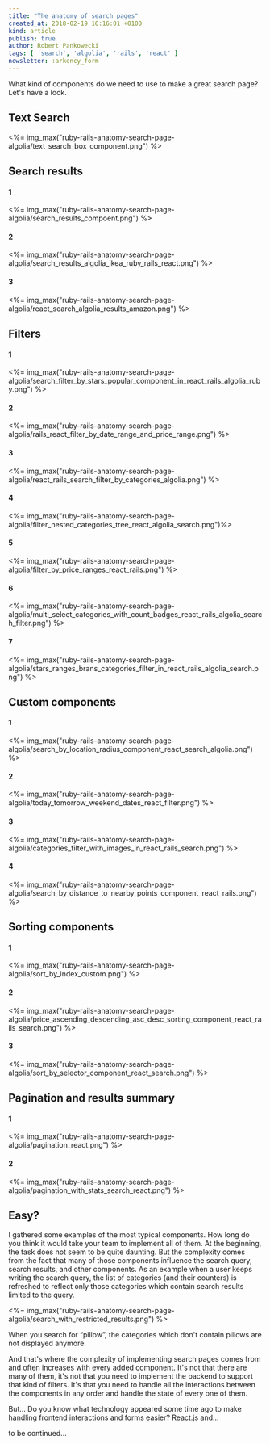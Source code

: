 ```yaml
---
title: "The anatomy of search pages"
created_at: 2018-02-19 16:16:01 +0100
kind: article
publish: true
author: Robert Pankowecki
tags: [ 'search', 'algolia', 'rails', 'react' ]
newsletter: :arkency_form
---
```


What kind of components do we need to use to make a great search page? Let's have a look.

<!-- more -->

## Text Search

<%= img_max("ruby-rails-anatomy-search-page-algolia/text_search_box_component.png") %>

## Search results

#### 1

<%= img_max("ruby-rails-anatomy-search-page-algolia/search_results_compoent.png") %>

#### 2

<%= img_max("ruby-rails-anatomy-search-page-algolia/search_results_algolia_ikea_ruby_rails_react.png") %>

#### 3

<%= img_max("ruby-rails-anatomy-search-page-algolia/react_search_algolia_results_amazon.png") %>

## Filters

#### 1

<%= img_max("ruby-rails-anatomy-search-page-algolia/search_filter_by_stars_popular_component_in_react_rails_algolia_ruby.png") %>

#### 2

<%= img_max("ruby-rails-anatomy-search-page-algolia/rails_react_filter_by_date_range_and_price_range.png") %>

#### 3

<%= img_max("ruby-rails-anatomy-search-page-algolia/react_rails_search_filter_by_categories_algolia.png") %>

#### 4

<%= img_max("ruby-rails-anatomy-search-page-algolia/filter_nested_categories_tree_react_algolia_search.png")%>

#### 5

<%= img_max("ruby-rails-anatomy-search-page-algolia/filter_by_price_ranges_react_rails.png") %>

#### 6

<%= img_max("ruby-rails-anatomy-search-page-algolia/multi_select_categories_with_count_badges_react_rails_algolia_search_filter.png") %>

#### 7

<%= img_max("ruby-rails-anatomy-search-page-algolia/stars_ranges_brans_categories_filter_in_react_rails_algolia_search.png") %>

## Custom components

#### 1

<%= img_max("ruby-rails-anatomy-search-page-algolia/search_by_location_radius_component_react_search_algolia.png") %>

#### 2

<%= img_max("ruby-rails-anatomy-search-page-algolia/today_tomorrow_weekend_dates_react_filter.png") %>

#### 3

<%= img_max("ruby-rails-anatomy-search-page-algolia/categories_filter_with_images_in_react_rails_search.png") %>

#### 4

<%= img_max("ruby-rails-anatomy-search-page-algolia/search_by_distance_to_nearby_points_component_react_rails.png") %>

## Sorting components

#### 1

<%= img_max("ruby-rails-anatomy-search-page-algolia/sort_by_index_custom.png") %>

#### 2

<%= img_max("ruby-rails-anatomy-search-page-algolia/price_ascending_descending_asc_desc_sorting_component_react_rails_search.png") %>

#### 3

<%= img_max("ruby-rails-anatomy-search-page-algolia/sort_by_selector_component_react_search.png") %>

## Pagination and results summary

#### 1

<%= img_max("ruby-rails-anatomy-search-page-algolia/pagination_react.png") %>

#### 2

<%= img_max("ruby-rails-anatomy-search-page-algolia/pagination_with_stats_search_react.png") %>

## Easy?

I gathered some examples of the most typical components. How long do you think it would take your team to implement all of them. At the beginning, the task does not seem to be quite daunting. But the complexity comes from the fact that many of those components influence the search query, search results, and other components. As an example when a user keeps writing the search query, the list of categories (and their counters) is refreshed to reflect only those categories which contain search results limited to the query.

<%= img_max("ruby-rails-anatomy-search-page-algolia/search_with_restricted_results.png") %>

When you search for “pillow”, the categories which don't contain pillows are not displayed anymore.

And that's where the complexity of implementing search pages comes from and often increases with every added component. It's not that there are many of them, it's not that you need to implement the backend to support that kind of filters. It's that you need to handle all the interactions between the components in any order and handle the state of every one of them.

But... Do you know what technology appeared some time ago to make handling frontend interactions and forms easier? React.js and...

to be continued...